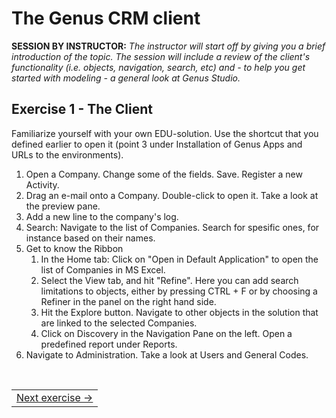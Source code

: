 # The Genus CRM client
**SESSION BY INSTRUCTOR:** *The instructor will start off by giving you a brief introduction of the topic. The session will include a review of the client's functionality (i.e. objects, navigation, search, etc) and - to help you get started with modeling - a general look at Genus Studio.*

## Exercise 1 - The Client
Familiarize yourself with your own EDU-solution. Use the shortcut that you defined earlier to open it (point 3 under Installation of Genus Apps and URLs to the environments).

1. Open a Company. Change some of the fields. Save. Register a new Activity.
2. Drag an e-mail onto a Company. Double-click to open it. Take a look at the preview pane.
3. Add a new line to the company's log.
4. Search: Navigate to the list of Companies. Search for spesific ones, for instance based on their names.
5. Get to know the Ribbon
   1. In the Home tab: Click on "Open in Default Application" to open the list of Companies in MS Excel.
   2. Select the View tab, and hit "Refine". Here you can add search limitations to objects, either by pressing CTRL + F or by choosing a Refiner in the panel on the right hand side.
   3. Hit the Explore button. Navigate to other objects in the solution that are linked to the selected Companies.
   4. Click on Discovery in the Navigation Pane on the left. Open a predefined report under Reports.
6. Navigate to Administration. Take a look at Users and General Codes.


</br>
<table>
   <tr><td align="right"><a href="exercise-02.md">Next exercise -></a></td></tr>
</table>